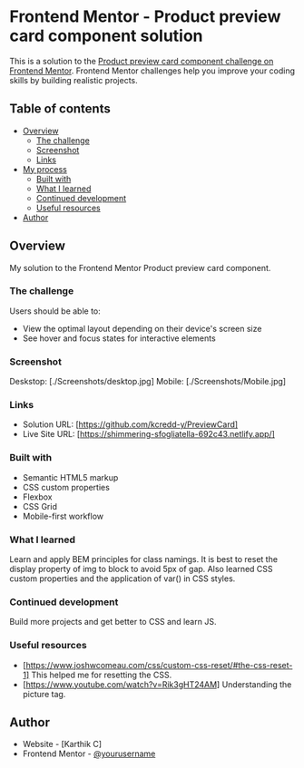 # Frontend Mentor - Product preview card component solution

This is a solution to the [Product preview card component challenge on Frontend Mentor](https://www.frontendmentor.io/challenges/product-preview-card-component-GO7UmttRfa). Frontend Mentor challenges help you improve your coding skills by building realistic projects.

## Table of contents

- [Overview](#overview)
  - [The challenge](#the-challenge)
  - [Screenshot](#screenshot)
  - [Links](#links)
- [My process](#my-process)
  - [Built with](#built-with)
  - [What I learned](#what-i-learned)
  - [Continued development](#continued-development)
  - [Useful resources](#useful-resources)
- [Author](#author)

## Overview

My solution to the Frontend Mentor Product preview card component.

### The challenge

Users should be able to:

- View the optimal layout depending on their device's screen size
- See hover and focus states for interactive elements

### Screenshot

Deskstop: [./Screenshots/desktop.jpg]
Mobile: [./Screenshots/Mobile.jpg]

### Links

- Solution URL: [https://github.com/kcredd-y/PreviewCard]
- Live Site URL: [https://shimmering-sfogliatella-692c43.netlify.app/]

### Built with

- Semantic HTML5 markup
- CSS custom properties
- Flexbox
- CSS Grid
- Mobile-first workflow

### What I learned

Learn and apply BEM principles for class namings.
It is best to reset the display property of img to block to avoid 5px of gap.
Also learned CSS custom properties and the application of var() in CSS styles.

### Continued development

Build more projects and get better to CSS and learn JS.

### Useful resources

- [https://www.joshwcomeau.com/css/custom-css-reset/#the-css-reset-1] This helped me for resetting the CSS.
- [https://www.youtube.com/watch?v=Rik3gHT24AM] Understanding the picture tag.

## Author

- Website - [Karthik C]
- Frontend Mentor - [@yourusername](https://www.frontendmentor.io/profile/yourusername)
